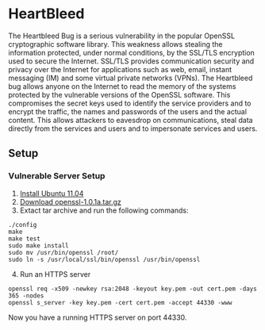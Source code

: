 # HeartBleed

The Heartbleed Bug is a serious vulnerability in the popular OpenSSL cryptographic software library. This weakness allows stealing the information protected, under normal conditions, by the SSL/TLS encryption used to secure the Internet. SSL/TLS provides communication security and privacy over the Internet for applications such as web, email, instant messaging (IM) and some virtual private networks (VPNs).
The Heartbleed bug allows anyone on the Internet to read the memory of the systems protected by the vulnerable versions of the OpenSSL software. This compromises the secret keys used to identify the service providers and to encrypt the traffic, the names and passwords of the users and the actual content. This allows attackers to eavesdrop on communications, steal data directly from the services and users and to impersonate services and users.

## Setup

### Vulnerable Server Setup

1. [Install Ubuntu 11.04](http://old-releases.ubuntu.com/releases/11.04/)
2. [Download openssl-1.0.1a.tar.gz](https://ftp.openssl.org/source/old/1.0.1/)
3. Extact tar archive and run the following commands:
```
./config
make
make test
sudo make install
sudo mv /usr/bin/openssl /root/
sudo ln -s /usr/local/ssl/bin/openssl /usr/bin/openssl
```
4. Run an HTTPS server
```
openssl req -x509 -newkey rsa:2048 -keyout key.pem -out cert.pem -days 365 -nodes
openssl s_server -key key.pem -cert cert.pem -accept 44330 -www
```

Now you have a running HTTPS server on port 44330.
